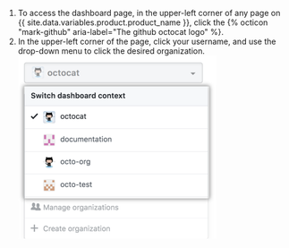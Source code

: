 1. To access the dashboard page, in the upper-left corner of any page on {{ site.data.variables.product.product_name }}, click the {% octicon "mark-github" aria-label="The github octocat logo" %}.
2. In the upper-left corner of the page, click your username, and use the drop-down menu to click the desired organization. ![Dashboard context switcher drop-down menu showing different organization options](/assets/images/help/dashboard/dashboard-context-switcher.png)
